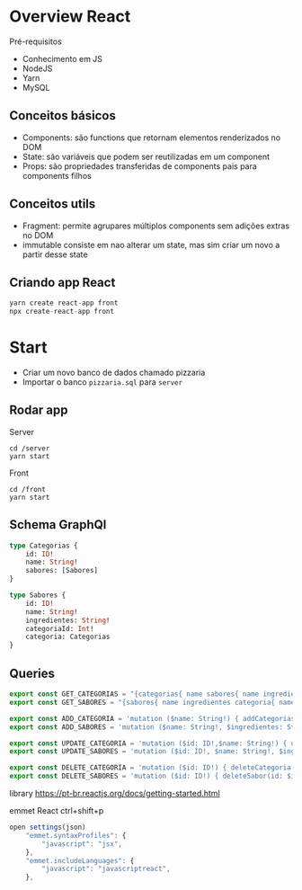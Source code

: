 # Overview React

Pré-requisitos
- Conhecimento em JS
- NodeJS
- Yarn
- MySQL

## Conceitos básicos
- Components:
    são functions que retornam elementos renderizados no DOM 
- State:
    são variáveis que podem ser reutilizadas em um component
- Props:
    são propriedades transferidas de components pais para components filhos

## Conceitos utils
- Fragment:
    permite agrupares múltiplos components sem adições extras no DOM
- immutable
    consiste em nao alterar um state, mas sim criar um novo a partir desse state

## Criando app React
```javascript
yarn create react-app front
npx create-react-app front
```

# Start

- Criar um novo banco de dados chamado pizzaria
- Importar o banco `pizzaria.sql` para `server`

## Rodar app
Server
```shell
cd /server
yarn start
```
Front

```shell
cd /front
yarn start
```

## Schema GraphQl

```graphQl
type Categorias {
    id: ID!
    name: String! 
    sabores: [Sabores]
}

type Sabores {
    id: ID!
    name: String! 
    ingredientes: String!
    categoriaId: Int!
    categoria: Categorias
}
```

## Queries

```javascript
export const GET_CATEGORIAS = "{categorias{ name sabores{ name ingredientes }}}"
export const GET_SABORES = "{sabores{ name ingredientes categoria{ name }}}"

export const ADD_CATEGORIA = 'mutation ($name: String!) { addCategorias(name: $name){ id name }}';
export const ADD_SABORES = 'mutation ($name: String!, $ingredientes: String!, $categoriaId: Int!) { addSabores(name: $name, ingredientes: $ingredientes, categoriaId: $categoriaId){ id name ingredientes }}';

export const UPDATE_CATEGORIA = 'mutation ($id: ID!,$name: String!) { updateCategoria(id: $id, name: $name){ id name }}';
export const UPDATE_SABORES = 'mutation ($id: ID!, $name: String!, $ingredientes: String!, $categoriaId: Int!) { updateSabor(id: $id, name: $name, ingredientes: $ingredientes, categoriaId: $categoriaId){ id name ingredientes categoriaId }}';

export const DELETE_CATEGORIA = 'mutation ($id: ID!) { deleteCategoria(id: $id) }'
export const DELETE_SABORES = 'mutation ($id: ID!) { deleteSabor(id: $id) }'
```


library
    https://pt-br.reactjs.org/docs/getting-started.html





emmet React
ctrl+shift+p
```javascript
open settings(json)
    "emmet.syntaxProfiles": {
        "javascript": "jsx",
    },
    "emmet.includeLanguages": {
        "javascript": "javascriptreact",
    },
```